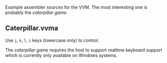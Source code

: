 Example assembler sources for the VVM. The most interesting one is probably the *caterpillar game*.

## Caterpillar.vvma

Use `j`, `k`, `l`, `i` keys (lowercase only) to control.

The *caterpillar game* requires the host to support realtime keyboard support which is currently only available on Windows systems.
